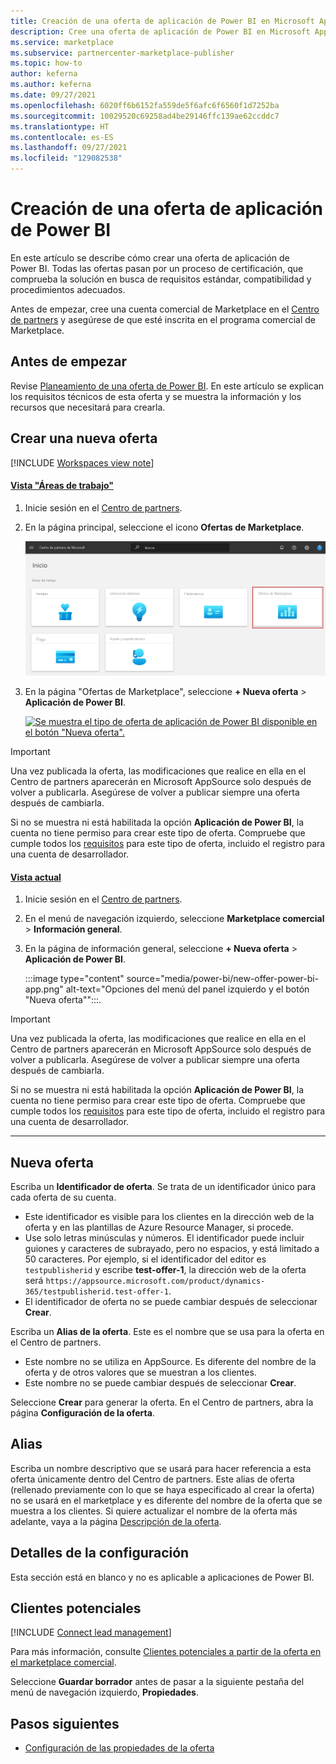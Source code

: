```yaml
---
title: Creación de una oferta de aplicación de Power BI en Microsoft AppSource (Azure Marketplace)
description: Cree una oferta de aplicación de Power BI en Microsoft AppSource (Azure Marketplace).
ms.service: marketplace
ms.subservice: partnercenter-marketplace-publisher
ms.topic: how-to
author: keferna
ms.author: keferna
ms.date: 09/27/2021
ms.openlocfilehash: 6020ff6b6152fa559de5f6afc6f6560f1d7252ba
ms.sourcegitcommit: 10029520c69258ad4be29146ffc139ae62ccddc7
ms.translationtype: HT
ms.contentlocale: es-ES
ms.lasthandoff: 09/27/2021
ms.locfileid: "129082538"
---
```

# <a name="create-a-power-bi-app-offer"></a>Creación de una oferta de aplicación de Power BI

En este artículo se describe cómo crear una oferta de aplicación de Power BI. Todas las ofertas pasan por un proceso de certificación, que comprueba la solución en busca de requisitos estándar, compatibilidad y procedimientos adecuados.

Antes de empezar, cree una cuenta comercial de Marketplace en el [Centro de partners](./create-account.md) y asegúrese de que esté inscrita en el programa comercial de Marketplace.

## <a name="before-you-begin"></a>Antes de empezar

Revise [Planeamiento de una oferta de Power BI](marketplace-power-bi.md). En este artículo se explican los requisitos técnicos de esta oferta y se muestra la información y los recursos que necesitará para crearla.

## <a name="create-a-new-offer"></a>Crear una nueva oferta

[!INCLUDE [Workspaces view note](./includes/preview-interface.md)]

#### <a name="workspaces-view"></a>[Vista "Áreas de trabajo"](#tab/workspaces-view)

1. Inicie sesión en el [Centro de partners](https://go.microsoft.com/fwlink/?linkid=2166002).

1. En la página principal, seleccione el icono **Ofertas de Marketplace**.

    [ ![Se muestra el icono "Ofertas de Marketplace" en la página principal del Centro de partners.](./media/workspaces/partner-center-home.png) ](./media/workspaces/partner-center-home.png#lightbox)

1. En la página "Ofertas de Marketplace", seleccione **+ Nueva oferta** > **Aplicación de Power BI**.

    [ ![Se muestra el tipo de oferta de aplicación de Power BI disponible en el botón "Nueva oferta".](./media/power-bi/new-offer-power-bi-app-workspaces.png) ](./media/power-bi/new-offer-power-bi-app-workspaces.png#lightbox)

> [!IMPORTANT]
> Una vez publicada la oferta, las modificaciones que realice en ella en el Centro de partners aparecerán en Microsoft AppSource solo después de volver a publicarla. Asegúrese de volver a publicar siempre una oferta después de cambiarla.

Si no se muestra ni está habilitada la opción **Aplicación de Power BI**, la cuenta no tiene permiso para crear este tipo de oferta. Compruebe que cumple todos los [requisitos](./marketplace-dynamics-365.md) para este tipo de oferta, incluido el registro para una cuenta de desarrollador.

#### <a name="current-view"></a>[Vista actual](#tab/current-view)

1. Inicie sesión en el [Centro de partners](https://partner.microsoft.com/dashboard/home).
2. En el menú de navegación izquierdo, seleccione **Marketplace comercial** > **Información general**.
3. En la página de información general, seleccione **+ Nueva oferta** > **Aplicación de Power BI**.

    :::image type="content" source="media/power-bi/new-offer-power-bi-app.png" alt-text="Opciones del menú del panel izquierdo y el botón &quot;Nueva oferta&quot;":::.

> [!IMPORTANT]
> Una vez publicada la oferta, las modificaciones que realice en ella en el Centro de partners aparecerán en Microsoft AppSource solo después de volver a publicarla. Asegúrese de volver a publicar siempre una oferta después de cambiarla.

Si no se muestra ni está habilitada la opción **Aplicación de Power BI**, la cuenta no tiene permiso para crear este tipo de oferta. Compruebe que cumple todos los [requisitos](marketplace-dynamics-365.md) para este tipo de oferta, incluido el registro para una cuenta de desarrollador.

---

## <a name="new-offer"></a>Nueva oferta

Escriba un **Identificador de oferta**. Se trata de un identificador único para cada oferta de su cuenta.

- Este identificador es visible para los clientes en la dirección web de la oferta y en las plantillas de Azure Resource Manager, si procede.
- Use solo letras minúsculas y números. El identificador puede incluir guiones y caracteres de subrayado, pero no espacios, y está limitado a 50 caracteres. Por ejemplo, si el identificador del editor es `testpublisherid` y escribe **test-offer-1**, la dirección web de la oferta será `https://appsource.microsoft.com/product/dynamics-365/testpublisherid.test-offer-1`.
- El identificador de oferta no se puede cambiar después de seleccionar **Crear**.

Escriba un **Alias de la oferta**. Este es el nombre que se usa para la oferta en el Centro de partners.

- Este nombre no se utiliza en AppSource. Es diferente del nombre de la oferta y de otros valores que se muestran a los clientes.
- Este nombre no se puede cambiar después de seleccionar **Crear**.

Seleccione **Crear** para generar la oferta. En el Centro de partners, abra la página **Configuración de la oferta**.

## <a name="alias"></a>Alias

Escriba un nombre descriptivo que se usará para hacer referencia a esta oferta únicamente dentro del Centro de partners. Este alias de oferta (rellenado previamente con lo que se haya especificado al crear la oferta) no se usará en el marketplace y es diferente del nombre de la oferta que se muestra a los clientes. Si quiere actualizar el nombre de la oferta más adelante, vaya a la página [Descripción de la oferta](power-bi-app-offer-listing.md).

## <a name="setup-details"></a>Detalles de la configuración

Esta sección está en blanco y no es aplicable a aplicaciones de Power BI.

## <a name="customer-leads"></a>Clientes potenciales

[!INCLUDE [Connect lead management](includes/customer-leads.md)]

Para más información, consulte [Clientes potenciales a partir de la oferta en el marketplace comercial](partner-center-portal/commercial-marketplace-get-customer-leads.md).

Seleccione **Guardar borrador** antes de pasar a la siguiente pestaña del menú de navegación izquierdo, **Propiedades**.

## <a name="next-steps"></a>Pasos siguientes

- [Configuración de las propiedades de la oferta](power-bi-app-properties.md)
